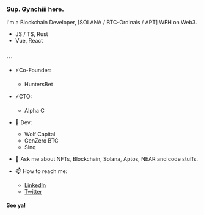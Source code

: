 ### Sup. Gynchiii here.

<!--
Here are some ideas to get you started:

- 🔭 I’m currently working on ...
- 🌱 I’m currently learning ...
- 👯 I’m looking to collaborate on ...
- 🤔 I’m looking for help with ...
- 💬 Ask me about ...
- 📫 How to reach me: ...
- 😄 Pronouns: ...
- ⚡ Fun fact: ...
-->

I'm a Blockchain Developer, [SOLANA / BTC-Ordinals / APT] WFH on Web3.

- JS / TS, Rust 
- Vue, React

### ...

- ⚡Co-Founder:
    - HuntersBet
- ⚡CTO:
    - Alpha C
- 🔭 Dev:
    - Wolf Capital 
    - GenZero BTC
    - Sinq

- 💬 Ask me about NFTs, Blockchain, Solana, Aptos, NEAR and code stuffs.
- 📫 How to reach me:
  -  [LinkedIn](https://www.linkedin.com/in/joey-rafael-8bbb411ab/)
  -  [Twitter](https://twitter.com/gynchiii)

#### See ya!
